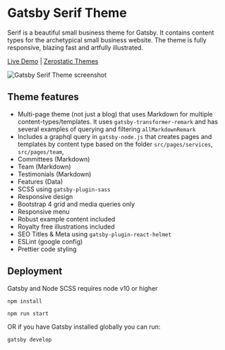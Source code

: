 # Gatsby Serif Theme

Serif is a beautiful small business theme for Gatsby. It contains content types for the archetypical small business website. The theme is fully responsive, blazing fast and artfully illustrated.

[Live Demo](https://gatsby-serif.netlify.com/) | 
[Zerostatic Themes](https://www.zerostatic.io/)

![Gatsby Serif Theme screenshot](https://www.zerostatic.io/theme/gatsby-serif/gatsby-serif-screenshot.png)

## Theme features

- Multi-page theme (not just a blog) that uses Markdown for multiple content-types/templates. It uses `gatsby-transformer-remark` and has several examples of querying and filtering `allMarkdownRemark`
- Includes a graphql query in `gatsby-node.js` that creates pages and templates by content type based on the folder `src/pages/services`, `src/pages/team`,
- Committees (Markdown)
- Team (Markdown)
- Testimonials (Markdown)
- Features (Data)
- SCSS using `gatsby-plugin-sass`
- Responsive design
- Bootstrap 4 grid and media queries only
- Responsive menu
- Robust example content included
- Royalty free illustrations included
- SEO Titles & Meta using `gatsby-plugin-react-helmet`
- ESLint (google config)
- Prettier code styling

## Deployment

Gatsby and Node SCSS requires node v10 or higher

```
npm install
```

```
npm run start
```

OR if you have Gatsby installed globally you can run:

```
gatsby develop
```

